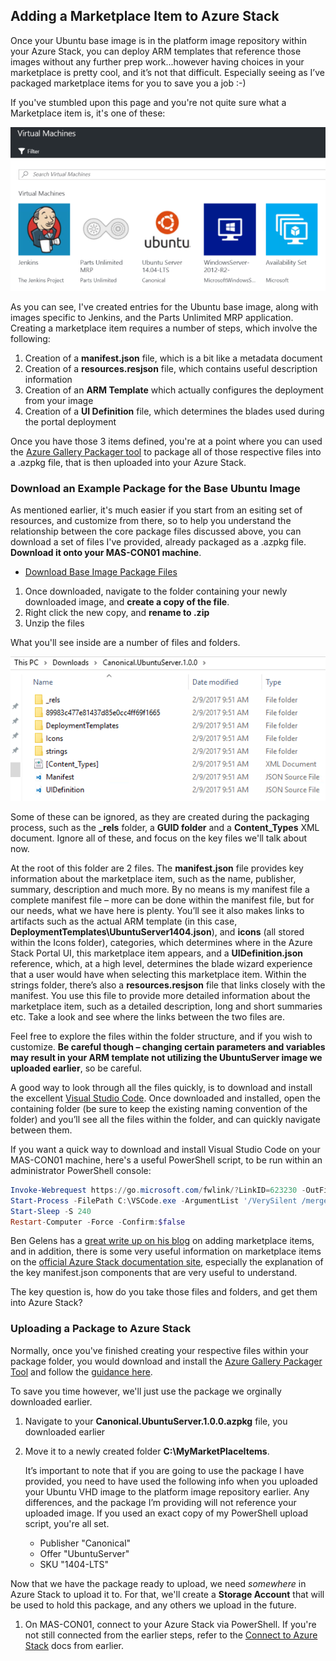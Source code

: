 ## Adding a Marketplace Item to Azure Stack
Once your Ubuntu base image is in the platform image repository within your Azure Stack, you can deploy ARM templates that reference those images without any further prep work...however having choices in your marketplace is pretty cool, and it’s not that difficult. Especially seeing as I’ve packaged marketplace items for you to save you a job :-)

If you've stumbled upon this page and you're not quite sure what a Marketplace item is, it's one of these:

  ![Azure Stack Gallery](/deploy/azurestack/docs/media/gallerymedium.PNG)

As you can see, I've created entries for the Ubuntu base image, along with images specific to Jenkins, and the Parts Unlimited MRP application. Creating a marketplace item requires a number of steps, which involve the following:

1. Creation of a **manifest.json** file, which is a bit like a metadata document
2. Creation of a **resources.resjson** file, which contains useful description information
2. Creation of an **ARM Template** which actually configures the deployment from your image
3. Creation of a **UI Definition** file, which determines the blades used during the portal deployment

Once you have those 3 items defined, you're at a point where you can used the [Azure Gallery Packager tool](http://www.aka.ms/azurestackmarketplaceitem) to package all of those respective files into a .azpkg file, that is then uploaded into your Azure Stack.

### Download an Example Package for the Base Ubuntu Image
As mentioned earlier, it's much easier if you start from an esiting set of resources, and customize from there, so to help you understand the relationship between the core package files discussed above, you can download a set of files I've provided, already packaged as a .azpkg file. **Download it onto your MAS-CON01 machine**.

- [Download Base Image Package Files](/deploy/azurestack/instances/ubuntu_server_1404_base/Canonical.UbuntuServer.1.0.0.azpkg?raw=true)

1. Once downloaded, navigate to the folder containing your newly downloaded image, and **create a copy of the file**.
2. Right click the new copy, and **rename to .zip**
2. Unzip the files

What you'll see inside are a number of files and folders.

  ![Unzipped Package](/deploy/azurestack/docs/media/UnzippedPackage.PNG)
  
Some of these can be ignored, as they are created during the packaging process, such as the **_rels** folder, a **GUID folder** and a **Content_Types** XML document. Ignore all of these, and focus on the key files we'll talk about now.

At the root of this folder are 2 files. The **manifest.json** file provides key information about the marketplace item, such as the name, publisher, summary, description and much more. By no means is my manifest file a complete manifest file – more can be done within the manifest file, but for our needs, what we have here is plenty. You’ll see it also makes links to artifacts such as the actual ARM template (in this case, **DeploymentTemplates\\UbuntuServer1404.json**), and **icons** (all stored within the Icons folder), categories, which determines where in the Azure Stack Portal UI, this marketplace item appears, and a **UIDefinition.json** reference, which, at a high level, determines the blade wizard experience that a user would have when selecting this marketplace item. Within the strings folder, there’s also a **resources.resjson** file that links closely with the manifest. You use this file to provide more detailed information about the marketplace item, such as a detailed description, long and short summaries etc. Take a look and see where the links between the two files are.

Feel free to explore the files within the folder structure, and if you wish to customize. **Be careful though – changing certain parameters and variables may result in your ARM template not utilizing the UbuntuServer image we uploaded earlier**, so be careful.

A good way to look through all the files quickly, is to download and install the excellent [Visual Studio Code](https://code.visualstudio.com/Download). Once downloaded and installed, open the containing folder (be sure to keep the existing naming convention of the folder) and you’ll see all the files within the folder, and can quickly navigate between them.

If you want a quick way to download and install Visual Studio Code on your MAS-CON01 machine, here's a useful PowerShell script, to be run within an administrator PowerShell console:

```powershell
Invoke-Webrequest https://go.microsoft.com/fwlink/?LinkID=623230 -OutFile C:\VSCode.exe
Start-Process -FilePath C:\VSCode.exe -ArgumentList '/VerySilent /mergetasks="addcontextmenufiles,addcontextmenufolders,associatewithfiles,addtopath,!runcode"'
Start-Sleep -S 240
Restart-Computer -Force -Confirm:$false
```


Ben Gelens has a [great write up on his blog](https://azurestack.eu/2016/10/adding-and-using-os-gallery-items-to-azure-stack-tp2/) on adding marketplace items, and in addition, there is some very useful information on marketplace items on the [official Azure Stack documentation site](https://docs.microsoft.com/en-us/azure/azure-stack/azure-stack-create-and-publish-marketplace-item), especially the explanation of the key manifest.json components that are very useful to understand.

The key question is, how do you take those files and folders, and get them into Azure Stack?

### Uploading a Package to Azure Stack

Normally, once you've finished creating your respective files within your package folder, you would download and install the [Azure Gallery Packager Tool](http://www.aka.ms/azurestackmarketplaceitem) and follow the [guidance here](https://docs.microsoft.com/en-us/azure/azure-stack/azure-stack-create-and-publish-marketplace-item).

To save you time however, we'll just use the package we orginally downloaded earlier.

1. Navigate to your **Canonical.UbuntuServer.1.0.0.azpkg** file, you downloaded earlier
2. Move it to a newly created folder **C:\MyMarketPlaceItems**.

    It’s important to note that if you are going to use the package I have provided, you need to have used the following info when you uploaded your Ubuntu VHD image to the platform image repository earlier. Any differences, and the package I’m providing will not reference your uploaded image. If you used an exact copy of my PowerShell upload script, you're all set.
    
    - Publisher "Canonical"
    - Offer "UbuntuServer"
    - SKU "1404-LTS"

Now that we have the package ready to upload, we need *somewhere* in Azure Stack to upload it to. For that, we'll create a **Storage Account** that will be used to hold this package, and any others we upload in the future.

1. On MAS-CON01, connect to your Azure Stack via PowerShell. If you're not still connected from the earlier steps, refer to the [Connect to Azure Stack](/deploy/azurestack/docs/connect_to_azurestack.md) docs from earlier.
